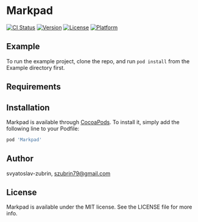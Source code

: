 # Markpad

[![CI Status](https://img.shields.io/travis/svyatoslav-zubrin/Markpad.svg?style=flat)](https://travis-ci.org/svyatoslav-zubrin/Markpad)
[![Version](https://img.shields.io/cocoapods/v/Markpad.svg?style=flat)](https://cocoapods.org/pods/Markpad)
[![License](https://img.shields.io/cocoapods/l/Markpad.svg?style=flat)](https://cocoapods.org/pods/Markpad)
[![Platform](https://img.shields.io/cocoapods/p/Markpad.svg?style=flat)](https://cocoapods.org/pods/Markpad)

## Example

To run the example project, clone the repo, and run `pod install` from the Example directory first.

## Requirements

## Installation

Markpad is available through [CocoaPods](https://cocoapods.org). To install
it, simply add the following line to your Podfile:

```ruby
pod 'Markpad'
```

## Author

svyatoslav-zubrin, szubrin79@gmail.com

## License

Markpad is available under the MIT license. See the LICENSE file for more info.
